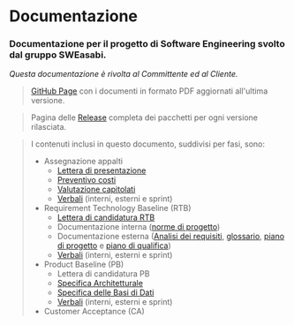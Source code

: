 # Documentazione
### Documentazione per il progetto di Software Engineering svolto dal gruppo SWEasabi.
_Questa documentazione è rivolta al Committente ed al Cliente._

> [GitHub Page](https://sweasabi.github.io/documentazione/) con i documenti in formato PDF aggiornati all'ultima versione.

> Pagina delle [Release](https://github.com/SWEasabi/documentazione/releases) completa dei pacchetti per ogni versione rilasciata.

> I contenuti inclusi in questo documento, suddivisi per fasi, sono:
> - Assegnazione appalti
>   - [Lettera di presentazione](https://github.com/SWEasabi/documentazione/tree/main/1_Assegnazione_appalti/lettera_presentazione)
>   - [Preventivo costi](https://github.com/SWEasabi/documentazione/tree/main/1_Assegnazione_appalti/preventivo_costi)
>   - [Valutazione capitolati](https://github.com/SWEasabi/documentazione/tree/main/1_Assegnazione_appalti/valutazione_capitolati)
>   - [Verbali](https://github.com/SWEasabi/verbali) (interni, esterni e sprint)
> - Requirement Technology Baseline (RTB)
>   - [Lettera di candidatura RTB](https://github.com/SWEasabi/documentazione/tree/main/2_RTB/lettera_candidatura)
>   - Documentazione interna ([norme di progetto](https://github.com/SWEasabi/norme-di-progetto))
>   - Documentazione esterna ([Analisi dei requisiti](https://github.com/SWEasabi/analisi-dei-requisiti), [glossario](https://github.com/SWEasabi/glossario), [piano di progetto](https://github.com/SWEasabi/piano-di-progetto) e [piano di qualifica](https://github.com/SWEasabi/piano-di-qualifica))
>   - [Verbali](https://github.com/SWEasabi/verbali) (interni, esterni e sprint)
> - Product Baseline (PB)
>   - Lettera di candidatura PB
>   - [Specifica Architetturale](https://github.com/SWEasabi/specifica-architetturale)
>   - [Specifica delle Basi di Dati](https://github.com/SWEasabi/specifica-delle-basi-dati)
>   - [Verbali](https://github.com/SWEasabi/verbali) (interni, esterni e sprint)
> - Customer Acceptance (CA)
